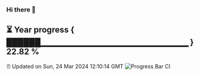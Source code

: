 ### Hi there 👋
⏳ Year progress { ██████▁▁▁▁▁▁▁▁▁▁▁▁▁▁▁▁▁▁▁▁▁▁▁▁ } 22.82 %
---
⏰ Updated on Sun, 24 Mar 2024 12:10:14 GMT
![Progress Bar CI](https://github.com/Moyi321/Moyi321/workflows/Progress%20Bar%20CI/badge.svg)

